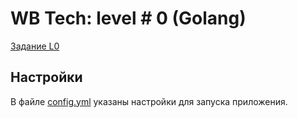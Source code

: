 # WB Tech: level # 0 (Golang)	


[Задание L0](./docs/task.md)

## Настройки
В файле [config.yml](./config/config.yml) указаны настройки для запуска приложения.